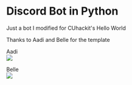 # Discord Bot in Python

Just a bot I modified for CUhackit's Hello World

Thanks to Aadi and Belle for the template

Aadi \
<a href="https://github.com/VandyHacks/the-squirrel-from-VandyHacks">
    <img src="https://github-readme-stats.vercel.app/api/pin/?username=VandyHacks&repo=the-squirrel-from-VandyHacks" />
</a>

Belle\
<a href="https://github.com/lienne/ModiBot">
    <img src="https://github-readme-stats.vercel.app/api/pin/?username=lienne&repo=ModiBot" />
</a>